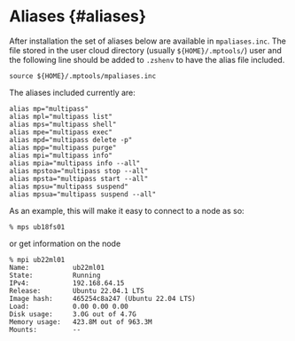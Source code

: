 # Aliases {#aliases}


After installation the set of aliases below are available in `mpaliases.inc`. 
The file stored in the user cloud directory (usually `${HOME}/.mptools/`)
user and the following line should be added to `.zshenv` to have the
alias file included.

```
source ${HOME}/.mptools/mpaliases.inc
```

The aliases included currently are:

```shell
alias mp="multipass"
alias mpl="multipass list"
alias mps="multipass shell"
alias mpe="multipass exec"
alias mpd="multipass delete -p"
alias mpp="multipass purge"
alias mpi="multipass info"
alias mpia="multipass info --all"
alias mpstoa="multipass stop --all"
alias mpsta="multipass start --all"
alias mpsu="multipass suspend"
alias mpsua="multipass suspend --all"
```

As an example, this will make it easy to connect to a node as so:

```shell
% mps ub18fs01
```

or get information on the node

```shell
% mpi ub22ml01
Name:           ub22ml01
State:          Running
IPv4:           192.168.64.15
Release:        Ubuntu 22.04.1 LTS
Image hash:     465254c8a247 (Ubuntu 22.04 LTS)
Load:           0.00 0.00 0.00
Disk usage:     3.0G out of 4.7G
Memory usage:   423.8M out of 963.3M
Mounts:         --
```

